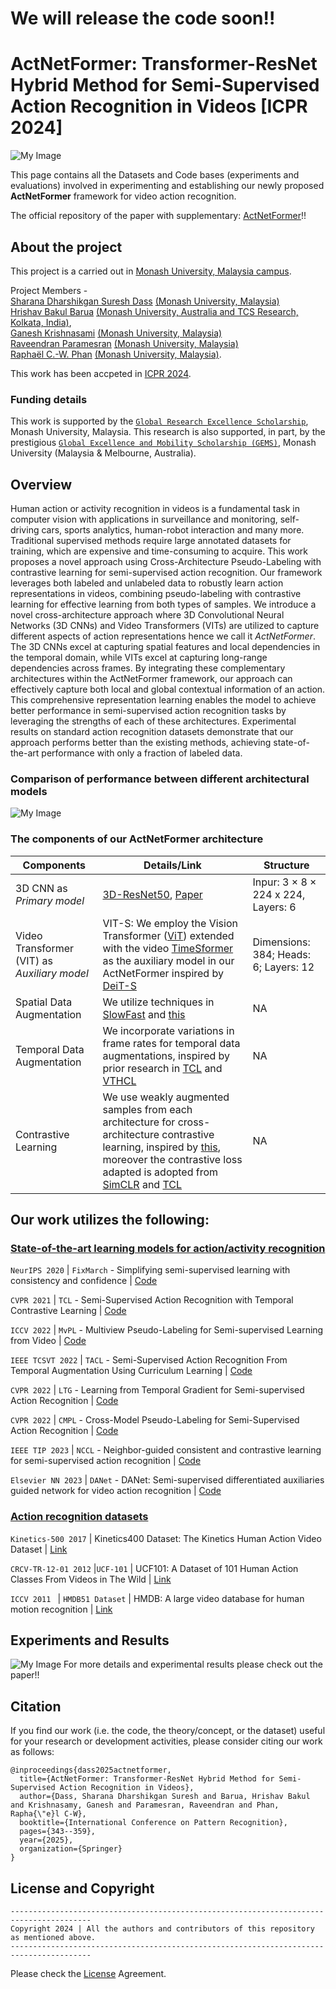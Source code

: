 # We will release the code soon!! #

# ActNetFormer: Transformer-ResNet Hybrid Method for Semi-Supervised Action Recognition in Videos [ICPR 2024]

![My Image](assets/ICPR-24.png)

This page contains all the Datasets and Code bases (experiments and evaluations) involved in experimenting and establishing our newly proposed **ActNetFormer** framework for video action recognition.

The official repository of the paper with supplementary: [ActNetFormer](https://link.springer.com/chapter/10.1007/978-3-031-78354-8_22?fromPaywallRec=true)!!

## About the project

This project is a carried out in [Monash University, Malaysia campus](https://www.monash.edu.my/).

Project Members -                                                                                                                                                                                                                                                                      
[Sharana Dharshikgan Suresh Dass](https://www.linkedin.com/in/sharana-dharshikgan-suresh-dass-361167191/?originalSubdomain=my) [(Monash University, Malaysia)](https://www.monash.edu.my/)                                                                                             
[Hrishav Bakul Barua](https://www.researchgate.net/profile/Hrishav-Barua)  [(Monash University, Australia and TCS Research, Kolkata, India)](https://www.tcs.com/what-we-do/research),                                                                                                         
[Ganesh Krishnasami](https://research.monash.edu/en/persons/ganesh-krishnasamy) [(Monash University, Malaysia)](https://www.monash.edu.my/)                                                                                                                                         
[Raveendran Paramesran](https://scholar.google.com.my/citations?user=NIbyoq0AAAAJ&hl=en) [(Monash University, Malaysia)](https://www.monash.edu.my/)                                                                                                                                   
[Raphaël C.-W. Phan](https://scholar.google.com/citations?user=wR84XY1kACcC&hl=en) [(Monash University, Malaysia)](https://www.monash.edu.my/).   

This work has been accpeted in [ICPR 2024](https://icpr2024.org/).


### Funding details
This work is supported by the [`Global Research Excellence Scholarship`](https://www.monash.edu.my/student-services/financial-assistance/postgraduate-scholarships/merit-scholarships), Monash University, Malaysia. This research is also supported, in part, by the prestigious [`Global Excellence and Mobility Scholarship (GEMS)`](https://www.monash.edu.my/research/support-and-scholarships/gems-scholarship), Monash University (Malaysia & Melbourne, Australia).

## Overview
Human action or activity recognition in videos is a fundamental task in computer vision with applications in surveillance and monitoring, self-driving cars, sports analytics, human-robot interaction and many more. Traditional supervised methods require large annotated datasets for training, which are expensive and time-consuming to acquire. This work proposes a novel approach using Cross-Architecture Pseudo-Labeling with contrastive learning for semi-supervised action recognition. Our framework leverages both labeled and unlabeled data to robustly learn action representations in videos, combining pseudo-labeling with contrastive learning for effective learning from both types of samples. We introduce a novel cross-architecture approach where 3D Convolutional Neural Networks (3D CNNs) and Video Transformers (VITs) are utilized to capture different aspects of action representations hence we call it *ActNetFormer*. The 3D CNNs excel at capturing spatial features and local dependencies in the temporal domain, while VITs excel at capturing long-range dependencies across frames. By integrating these complementary architectures within the ActNetFormer framework, our approach can effectively capture both local and global contextual information of an action. This comprehensive representation learning enables the model to achieve better performance in semi-supervised action recognition tasks by leveraging the strengths of each of these architectures. Experimental results on standard action recognition datasets demonstrate that our approach performs better than the existing methods, achieving state-of-the-art performance with only a fraction of labeled data.

### Comparison of performance between different architectural models

![My Image](assets/compare.png)

### The components of our ActNetFormer architecture

| Components       |    Details/Link     | Structure | 
| ------------- | ------------- | ------------- |
| 3D CNN as *Primary model* | [3D-ResNet50](https://github.com/kenshohara/3D-ResNets-PyTorch), [Paper](https://ieeexplore.ieee.org/document/9008780) | Inpur: 3 × 8 × 224 x 224, Layers: 6 |
| Video Transformer (VIT) as *Auxiliary model* | VIT-S: We employ the Vision Transformer ([ViT](https://paperswithcode.com/paper/an-image-is-worth-16x16-words-transformers-1)) extended with the video [TimeSformer](https://github.com/facebookresearch/TimeSformer) as the auxiliary model in our ActNetFormer inspired by [DeiT-S](https://paperswithcode.com/paper/training-data-efficient-image-transformers)| Dimensions: 384; Heads: 6; Layers: 12 | 
| Spatial Data Augmentation| We utilize techniques in [SlowFast](https://github.com/facebookresearch/SlowFast) and [this](https://github.com/facebookresearch/video-nonlocal-net)| NA |
| Temporal Data Augmentation| We incorporate variations in frame rates for temporal data augmentations, inspired by prior research in [TCL](https://github.com/CVIR/TCL) and [VTHCL](https://github.com/decisionforce/VTHCL) | NA |
| Contrastive Learning| We use weakly augmented samples from each architecture for cross-architecture contrastive learning, inspired by [this](https://github.com/lambert-x/video-semisup), moreover the contrastive loss adapted is adopted from [SimCLR](https://github.com/google-research/simclr) and [TCL](https://cvir.github.io/TCL/)| NA |



## Our work utilizes the following:


### <ins>State-of-the-art learning models for action/activity recognition</ins>

`NeurIPS 2020` | `FixMarch` - Simplifying semi-supervised learning with consistency and confidence | [Code](https://github.com/google-research/fixmatch)

`CVPR 2021` | `TCL` - Semi-Supervised Action Recognition with Temporal Contrastive Learning | [Code](https://github.com/CVIR/TCL)

`ICCV 2022` | `MvPL` - Multiview Pseudo-Labeling for Semi-supervised Learning from Video | [Code](https://openaccess.thecvf.com/content/ICCV2021/papers/Xiong_Multiview_Pseudo-Labeling_for_Semi-Supervised_Learning_From_Video_ICCV_2021_paper.pdf)

`IEEE TCSVT 2022` | `TACL` - Semi-Supervised Action Recognition From Temporal Augmentation Using Curriculum Learning | [Code](https://ieeexplore.ieee.org/document/9904603)

`CVPR 2022` | `LTG` - Learning from Temporal Gradient for Semi-supervised Action Recognition | [Code](https://github.com/lambert-x/video-semisup)

`CVPR 2022` | `CMPL` - Cross-Model Pseudo-Labeling for Semi-Supervised Action Recognition | [Code](https://justimyhxu.github.io/projects/cmpl/)

`IEEE TIP 2023` | `NCCL` - Neighbor-guided consistent and contrastive learning for semi-supervised action recognition | [Code](https://ieeexplore.ieee.org/document/10100655)

`Elsevier NN 2023` | `DANet` - DANet: Semi-supervised differentiated auxiliaries guided network for video action recognition | [Code](https://linkinghub.elsevier.com/retrieve/pii/S0893608022004506)

### <ins>Action recognition datasets</ins>

 `Kinetics-500 2017` | Kinetics400 Dataset: The Kinetics Human Action Video Dataset | [Link](https://github.com/cvdfoundation/kinetics-dataset)

`CRCV-TR-12-01 2012` |`UCF-101` | UCF101: A Dataset of 101 Human Action Classes From Videos in The Wild | [Link](https://www.crcv.ucf.edu/data/UCF101.php) 

`ICCV 2011 ` | `HMDB51 Dataset` | HMDB: A large video database for human motion recognition | [Link](https://serre-lab.clps.brown.edu/resource/hmdb-a-large-human-motion-database/)

## Experiments and Results

![My Image](assets/results.png)
For more details and experimental results please check out the paper!!

##  Citation 

If you find our work (i.e. the code, the theory/concept, or the dataset) useful for your research or development activities, please consider citing our work as follows:

~~~
@inproceedings{dass2025actnetformer,
  title={ActNetFormer: Transformer-ResNet Hybrid Method for Semi-Supervised Action Recognition in Videos},
  author={Dass, Sharana Dharshikgan Suresh and Barua, Hrishav Bakul and Krishnasamy, Ganesh and Paramesran, Raveendran and Phan, Rapha{\"e}l C-W},
  booktitle={International Conference on Pattern Recognition},
  pages={343--359},
  year={2025},
  organization={Springer}
}
~~~


## License and Copyright


~~~
----------------------------------------------------------------------------------------
Copyright 2024 | All the authors and contributors of this repository as mentioned above.
----------------------------------------------------------------------------------------

~~~

Please check the [License](LICENSE) Agreement.
